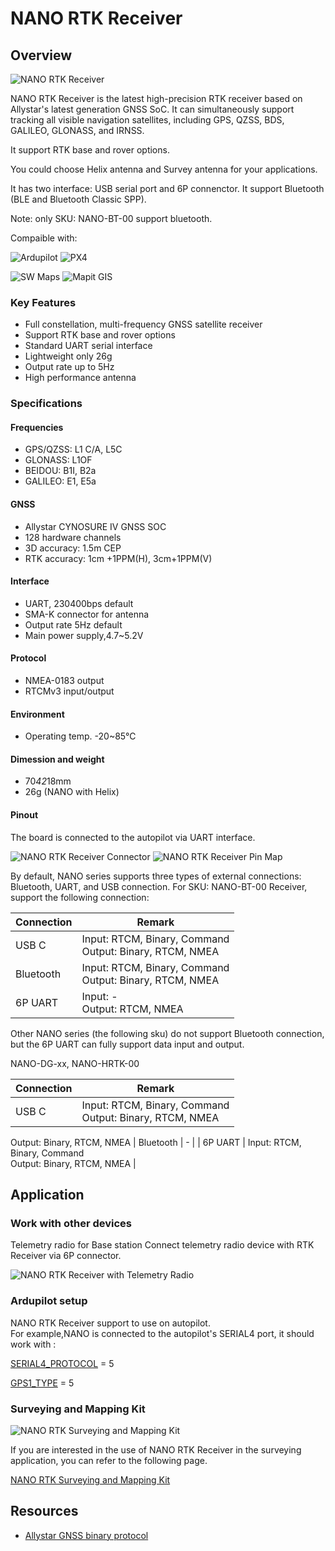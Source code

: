 # NANO RTK Receiver

## Overview

![NANO RTK Receiver](../../../images/gnss/NANO-RTK-with-case-ant-bg-760x.png)

NANO RTK Receiver is the latest high-precision RTK receiver based on Allystar's latest generation GNSS SoC.
It can simultaneously support tracking all visible navigation satellites, including GPS, QZSS, BDS, GALILEO, GLONASS, and IRNSS.

It support RTK base and rover options.

You could choose Helix antenna and Survey antenna for your applications.

It has two interface: USB serial port and 6P connenctor.
It support Bluetooth (BLE and Bluetooth Classic SPP).

Note: only SKU: NANO-BT-00 support bluetooth.

Compaible with:

![Ardupilot](../../../images/partner/Ardupilot_logo.png) ![PX4](../../../images/partner/PX4_logo.png)

![SW Maps](../../../images/partner/swmaps_logo.png) ![Mapit GIS](../../../images/partner/mapit_logo.png)

### Key Features

- Full constellation, multi-frequency GNSS satellite receiver
- Support RTK base and rover options
- Standard UART serial interface
- Lightweight only 26g
- Output rate up to 5Hz
- High performance antenna

### Specifications

#### Frequencies

- GPS/QZSS: L1 C/A, L5C
- GLONASS: L1OF
- BEIDOU: B1I, B2a
- GALILEO: E1, E5a

#### GNSS

- Allystar CYNOSURE IV GNSS SOC
- 128 hardware channels
- 3D accuracy: 1.5m CEP
- RTK accuracy: 1cm +1PPM(H), 3cm+1PPM(V)

#### Interface

- UART, 230400bps default
- SMA-K connector for antenna
- Output rate 5Hz default
- Main power supply,4.7~5.2V

#### Protocol

- NMEA-0183 output
- RTCMv3 input/output

#### Environment

- Operating temp. -20~85℃

#### Dimession and weight

- 70*42*18mm
- 26g (NANO with Helix)

#### Pinout

The board is connected to the autopilot via UART interface.

![NANO RTK Receiver Connector](../../../images/gnss/Nano-rcv-02-connector-00.png)
![NANO RTK Receiver Pin Map](../../../images/gnss/Nano-rcv-02-case-connector.png)

By default, NANO series supports three types of external connections: Bluetooth, UART, and USB connection.
For SKU: NANO-BT-00 Receiver, support the following connection:

| Connection | Remark | 
| --- | --- |
| USB C | Input: RTCM, Binary, Command <br> Output: Binary, RTCM, NMEA |
| Bluetooth | Input: RTCM, Binary, Command <br> Output: Binary, RTCM, NMEA |
| 6P UART | Input: - <br> Output: RTCM, NMEA |

Other NANO series (the following sku) do not support Bluetooth connection, but the 6P UART can fully support data input and output.

NANO-DG-xx, NANO-HRTK-00

| Connection | Remark | 
| --- | --- |
| USB C | Input: RTCM, Binary, Command <br> Output: Binary, RTCM, NMEA |
Output: Binary, RTCM, NMEA
| Bluetooth | - |
| 6P UART | Input: RTCM, Binary, Command <br> Output: Binary, RTCM, NMEA |

## Application

### Work with other devices

Telemetry radio for Base station
Connect telemetry radio device with RTK Receiver via 6P connector.

![NANO RTK Receiver with Telemetry Radio](../../../images/gnss/Telemetry_radio_main_00.png)

### Ardupilot setup

NANO RTK Receiver support to use on autopilot.<br>
For example,NANO is connected to the autopilot's SERIAL4 port, it should work with :

[SERIAL4_PROTOCOL](https://ardupilot.org/dev/docs/AP_Periph-Parameters.html#serial4-protocol-serial4-protocol-selection) = 5

[GPS1_TYPE](https://ardupilot.org/copter/docs/parameters.html#gps1-type-gps-type) = 5

### Surveying and Mapping Kit

![NANO RTK Surveying and Mapping Kit](../../../images/gnss/450px-NANO-survey-kits-00.jpg)

If you are interested in the use of NANO RTK Receiver in the surveying application, you can refer to the following page.

[NANO RTK Surveying and Mapping Kit](./NANO_RTK_SURVEYING_KIT.md)

## Resources

- [Allystar GNSS binary protocol](../../../common/common_allystar_binary_protocol.md)
